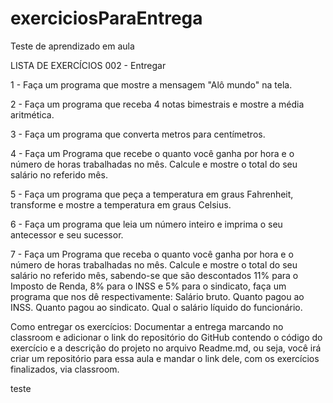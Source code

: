 # exerciciosParaEntrega
Teste de aprendizado em aula

LISTA DE EXERCÍCIOS 002 - Entregar

1 - Faça um programa que mostre a mensagem "Alô mundo" na tela.

2 - Faça um programa que receba 4 notas bimestrais e mostre a média aritmética.

3 - Faça um programa que converta metros para centímetros.

4 - Faça um Programa que recebe o quanto você ganha por hora e o número de horas trabalhadas no mês. Calcule e mostre o total do seu salário no referido mês.

5 - Faça um programa que peça a temperatura em graus Fahrenheit, transforme e mostre a temperatura em graus Celsius.

6 - Faça um programa que leia um número inteiro e imprima o seu antecessor e seu sucessor.

7 - Faça um Programa que receba o quanto você ganha por hora e o número de horas trabalhadas no mês. 
Calcule e mostre o total do seu salário no referido mês, 
sabendo-se que são descontados 11% para o Imposto de Renda, 8% para o INSS e 5% para o sindicato, faça um programa que nos dê respectivamente:
Salário bruto.
Quanto pagou ao INSS.
Quanto pagou ao sindicato.
Qual o salário líquido do funcionário.

Como entregar os exercícios:
Documentar a entrega marcando no classroom e adicionar o link do repositório do GitHub contendo o código do exercício e a descrição do 
projeto no arquivo Readme.md, ou seja, você irá criar um repositório para essa aula e mandar o link dele, com os exercícios finalizados, via classroom.

teste
